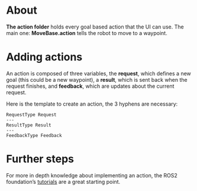 # About

**The action folder** holds every goal based action that the UI can use. The main one: **MoveBase.action** tells the robot to move to a waypoint.

# Adding actions

An action is composed of three variables, the **request**, which defines a new goal (this could be a new
waypoint), a **result**, which is sent back when the request finishes, and **feedback**, which are updates
about the current request.

Here is the template to create an action, the 3 hyphens are necessary:
```
RequestType Request
---
ResultType Result
---
FeedbackType Feedback
```

# Further steps

For more in depth knowledge about implementing an action, the
ROS2 foundation’s [tutorials](https://docs.ros.org/en/jazzy/Tutorials/Intermediate/Creating-an-Action.html) are a great starting point.


